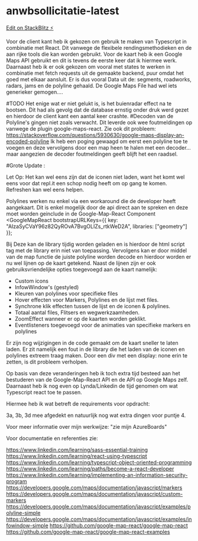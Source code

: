 # anwbsollicitatie-latest

[Edit on StackBlitz ⚡️](https://stackblitz.com/edit/anwbsollicitatie-latest)

Voor de client kant heb ik gekozen om gebruik te maken van Typescript in combinatie met React.
Dit vanwege de flexibele rendingsmethodieken en de aan rijke tools die kan worden gebruikt.
Voor de kaart heb ik een Google Maps API gebruikt en dit is tevens de eerste keer dat ik hiermee werk.
Daarnaast heb ik er ook gekozen om vooral met states te werken in combinatie met fetch requests uit de gemaakte backend, puur omdat het goed met elkaar aansluit.
Er is dus vooral Data uit de: segments, roadworks, radars, jams en de polyline gehaald.
De Google Maps File had wel iets generieker gemogen....


#TODO Het enige wat er niet gelukt is, is het buienradar effect na te bootsen. Dit had als gevolg dat de database ernstig onder druk werd gezet en hierdoor de client kant een aantal keer crashte. #Decoden van de Polyline's gingen niet zoals verwacht. Dit leverde ook wee foutmeldingen op vanwege de plugin google-maps-react. Zie ook dit probleem: https://stackoverflow.com/questions/5930630/google-maps-display-an-encoded-polyline Ik heb een poging gewaagd om eerst een polyline toe te voegen en deze vervolgens door een map heen te halen met een decoder... maar aangezien de decoder foutmeldingen geeft blijft het een raadsel.


#Grote Update :

Let Op: Het kan wel eens zijn dat de iconen niet laden, want het komt wel eens voor dat repl.it een schop nodig heeft om op gang te komen.
Refreshen kan wel eens helpen.

Polylines werken nu enkel via een workaround die de developer heeft aangekaart.
Dit is enkel mogelijk door de api direct aan te spreken en deze moet worden geinclude in de Google-Map-React Component
        <GoogleMapReact
          bootstrapURLKeys={{
            key: "AIzaSyCVaY96z82QyROvA7BvgOLIZs_rtkWeD2A",
            libraries: ["geometry"]
          }};
<GoogleMapReact/>

Bij Deze kan de library tijdig worden geladen en is hierdoor de html script tag met de library erin niet van toepassing.
Vervolgens kan er door middel van de map functie de juiste polyline worden decode en hierdoor worden er nu wel lijnen op de kaart getekend.
Naast de lijnen zijn er ook gebruiksvriendelijke opties toegevoegd aan de kaart namelijk:

- Custom icons
- InfowWindow's (gestyled)
- Kleuren van polylines voor specifieke files
- Hover effecten voor Markers, Polylines en de lijst met files.
- Synchrone klik effecten tussen de lijst en de iconen & polylines.
- Totaal aantal files, Flitsers en wegwerkzaamheden.
- ZoomEffect wanneer er op de kaarten worden geklikt.
- Eventlisteners toegevoegd voor de animaties van specifieke markers en polylines

Er zijn nog wijzigingen in de code gemaakt om de kaart sneller te laten laden.
Er zit namelijk een fout in de library die het laden van de iconen en polylines extreem traag maken.
Door een div met een display: none erin te zetten, is dit probleem verholpen.

Op basis van deze veranderingen heb ik toch extra tijd besteed aan het bestuderen van de Google-Map-React API en de API op Google Maps zelf.
Daarnaast heb ik nog even op Lynda/Linkedin de tijd genomen om wat Typescript react toe te passen.

Hiermee heb ik wat betreft de requirements voor opdracht:

3a, 3b, 3d mee afgedekt en natuurlijk nog wat extra dingen voor puntje 4.

Voor meer informatie over mijn werkwijze: "zie mijn AzureBoards"

Voor documentatie en referenties zie:

https://www.linkedin.com/learning/sass-essential-training
https://www.linkedin.com/learning/react-using-typescript
https://www.linkedin.com/learning/typescript-object-oriented-programming
https://www.linkedin.com/learning/paths/become-a-react-developer
https://www.linkedin.com/learning/implementing-an-information-security-program
https://developers.google.com/maps/documentation/javascript/markers
https://developers.google.com/maps/documentation/javascript/custom-markers
https://developers.google.com/maps/documentation/javascript/examples/polyline-simple
https://developers.google.com/maps/documentation/javascript/examples/infowindow-simple
https://github.com/google-map-react/google-map-react
https://github.com/google-map-react/google-map-react-examples

